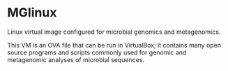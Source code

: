 # MGlinux
Linux virtual image configured for microbial genomics and metagenomics.

This VM is an OVA file that can be run in VirtualBox; it contains many open source programs and scripts commonly used for genomic and metagenomic analyses of microbial sequences.
